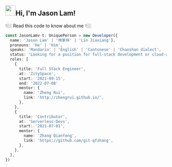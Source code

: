 <h2 class="flex flex-row mb-2"><img style={{margin: 0}} src="https://image-lake.oss-cn-hangzhou.aliyuncs.com/uPic/e6c9d24egy1h1571l0uucg205k05egri.gif" width="32"/>Hi, I'm Jason Lam!</h2>

👇🏼 Read this code to know about me 👇🏼

```typescript
const JasonLamv-t: UniquePerson = new Developer({
  name: 'Jason Lam' | '林家祥' | 'Lin Jiaxiang'],
  pronouns: 'He' | 'Him',
  speaks: 'Mandarin' | 'English' | 'Cantonese' | 'Chaoshan dialect',
  status: 'Looking for a position for full-stack development or cloud-about, based in Guangdong or remote.'
  roles: [
    {
      title: 'Full Stack Engineer',
      at: 'ZitySpace',
      start: '2021-09-15',
      end: '2022-07-08'
      mentor: {
        name: 'Zheng Rui',
        link: 'http://zhengrui.github.io/',
      },
    },
    {
      title: 'Contributor',
      at: 'Serverless-Devs',
      start: '2021-07-01',
      mentor: {
        name: 'Zhang Qianfeng',
        link: 'https://github.com/git-qfzhang',
      },
    },
  ],
})
```
